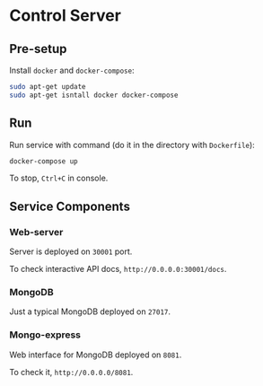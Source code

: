# Control Server

## Pre-setup

Install `docker` and `docker-compose`:

```sh
sudo apt-get update
sudo apt-get isntall docker docker-compose
```

## Run

Run service with command (do it in the directory with `Dockerfile`):

```sh
docker-compose up
```

To stop, `Ctrl+C` in console.

## Service Components

### Web-server

Server is deployed on `30001` port.

To check interactive API docs, `http://0.0.0.0:30001/docs`.

### MongoDB

Just a typical MongoDB deployed on `27017`.

### Mongo-express

Web interface for MongoDB deployed on `8081`.

To check it, `http://0.0.0.0/8081`.